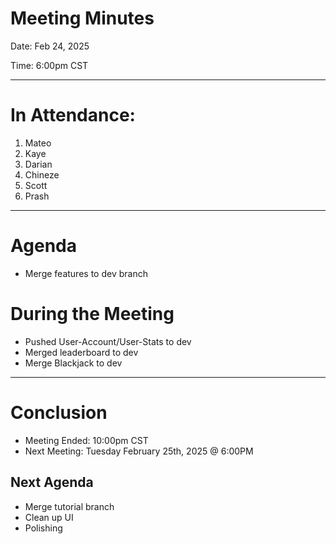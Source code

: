Meeting Minutes
===============
Date: Feb 24, 2025

Time: 6:00pm CST

-------------------

# In Attendance:
1. Mateo
2. Kaye
3. Darian
4. Chineze
5. Scott
6. Prash

-------------------

# Agenda

* Merge features to dev branch

# During the Meeting
* Pushed User-Account/User-Stats to dev
* Merged leaderboard to dev
* Merge Blackjack to dev

-------------------
# Conclusion
* Meeting Ended: 10:00pm CST
* Next Meeting: Tuesday February 25th, 2025 @ 6:00PM

## Next Agenda
* Merge tutorial branch
* Clean up UI
* Polishing